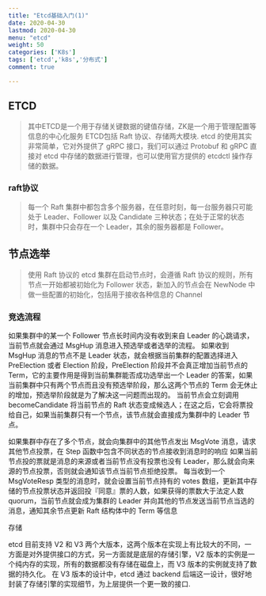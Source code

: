 ```yaml
---
title: "Etcd基础入门(1)"
date: 2020-04-30
lastmod: 2020-04-30
menu: "etcd"
weight: 50
categories: ['K8s']
tags: ['etcd','k8s','分布式']
comment: true

---
```

## ETCD
>其中ETCD是一个用于存储关键数据的键值存储，ZK是一个用于管理配置等信息的中心化服务
ETCD包括 Raft 协议、存储两大模块.
etcd 的使用其实非常简单，它对外提供了 gRPC 接口，我们可以通过 Protobuf 和 gRPC 直接对 etcd 中存储的数据进行管理，也可以使用官方提供的 etcdctl 操作存储的数据。


### raft协议
>每一个 Raft 集群中都包含多个服务器，在任意时刻，每一台服务器只可能处于 Leader、Follower 以及 Candidate 三种状态；在处于正常的状态时，集群中只会存在一个 Leader，其余的服务器都是 Follower。

## 节点选举
>使用 Raft 协议的 etcd 集群在启动节点时，会遵循 Raft 协议的规则，所有节点一开始都被初始化为 Follower 状态，新加入的节点会在 NewNode 中做一些配置的初始化，包括用于接收各种信息的 Channel
### 竞选流程

如果集群中的某一个 Follower 节点长时间内没有收到来自 Leader 的心跳请求，当前节点就会通过 MsgHup 消息进入预选举或者选举的流程。
如果收到 MsgHup 消息的节点不是 Leader 状态，就会根据当前集群的配置选择进入 PreElection 或者 Election 阶段，PreElection 阶段并不会真正增加当前节点的 Term，它的主要作用是得到当前集群能否成功选举出一个 Leader 的答案，如果当前集群中只有两个节点而且没有预选举阶段，那么这两个节点的 Term 会无休止的增加，预选举阶段就是为了解决这一问题而出现的。
当前节点会立刻调用 becomeCandidate 将当前节点的 Raft 状态变成候选人；在这之后，它会将票投给自己，如果当前集群只有一个节点，该节点就会直接成为集群中的 Leader 节点。

如果集群中存在了多个节点，就会向集群中的其他节点发出 MsgVote 消息，请求其他节点投票，在 Step 函数中包含不同状态的节点接收到消息时的响应
如果当前节点投的票就是消息的来源或者当前节点没有投票也没有 Leader，那么就会向来源的节点投票，否则就会通知该节点当前节点拒绝投票。
每当收到一个 MsgVoteResp 类型的消息时，就会设置当前节点持有的 votes 数组，更新其中存储的节点投票状态并返回投『同意』票的人数，如果获得的票数大于法定人数 quorum，当前节点就会成为集群的 Leader 并向其他的节点发送当前节点当选的消息，通知其余节点更新 Raft 结构体中的 Term 等信息

存储

etcd 目前支持 V2 和 V3 两个大版本，这两个版本在实现上有比较大的不同，一方面是对外提供接口的方式，另一方面就是底层的存储引擎，V2 版本的实例是一个纯内存的实现，所有的数据都没有存储在磁盘上，而 V3 版本的实例就支持了数据的持久化。
在 V3 版本的设计中，etcd 通过 backend 后端这一设计，很好地封装了存储引擎的实现细节，为上层提供一个更一致的接口.